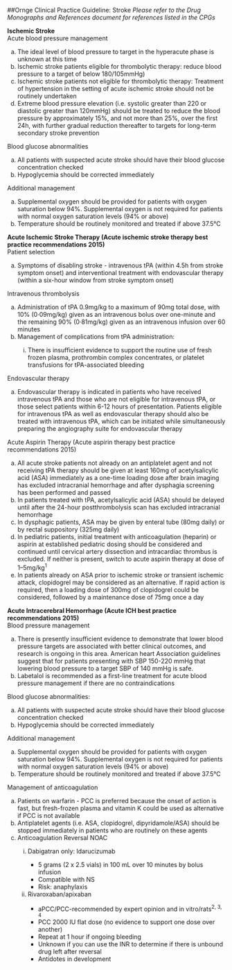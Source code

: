 ##Ornge Clinical Practice Guideline: Stroke<i>Please refer to the Drug Monographs and References document for references listed in the CPGs</i>  
<b>Ischemic Stroke</b>  Acute blood pressure management<ol type="a"><li>The ideal level of blood pressure to target in the hyperacute phase is unknown at this time</li><li>Ischemic stroke patients eligible for thrombolytic therapy: reduce blood pressure to a target of below 180/105mmHg)</li><li>Ischemic stroke patients not eligible for thrombolytic therapy: Treatment of hypertension in the setting of acute ischemic stroke should not be routinely undertaken</li><li>Extreme blood pressure elevation (i.e. systolic greater than 220 or diastolic greater than 120mmHg) should be treated to reduce the blood pressure by approximately 15%, and not more than 25%, overthe first 24h, with further gradual reduction thereafter to targets for long-term secondary stroke prevention</li></ol>Blood glucose abnormalities  <ol type="a"><li>All patients with suspected acute stroke should have their blood glucose concentration checked</li><li>Hypoglycemia should be corrected immediately</li></ol>
Additional management  <ol type="a"><li>Supplemental oxygen should be provided for patients with oxygen saturation below 94%. Supplemental oxygen is not required for patients with normal oxygen saturation levels (94% or above)</li><li>Temperature should be routinely monitored and treated if above 37.5°C</li></ol>
<b>Acute Ischemic Stroke Therapy (Acute ischemic stroke therapy best practice recommendations 2015)</b>  Patient selection  <ol type="a"><li>Symptoms of disabling stroke - intravenous tPA (within 4.5h from stroke symptom onset) and interventional treatment with endovascular therapy (within a six-hour window from stroke symptom onset)</li></ol>  
Intravenous thrombolysis<ol type="a"><li>Administration of tPA 0.9mg/kg to a maximum of 90mg total dose, with 10% (0·09mg/kg) given as an intravenous bolus over one-minute and the remaining 90% (0·81mg/kg) given as an intravenousinfusion over 60 minutes</li><li>Management of complications from tPA administration:</li><ol type="i"><li>There is insufficient evidence to support the routine use of fresh frozen plasma, prothrombin complex concentrates, or platelet transfusions for tPA-associated bleeding</li></ol></ol>
Endovascular therapy<ol type="a"><li>Endovascular therapy is indicated in patients who have received intravenous tPA and those who are noteligible for intravenous tPA, or those select patients within 6-12 hours of presentation. Patients eligiblefor intravenous tPA as well as endovascular therapy should also be treated with intravenous tPA, whichcan be initiated while simultaneously preparing the angiography suite for endovascular therapy</li></ol>
Acute Aspirin Therapy (Acute aspirin therapy best practice recommendations 2015)<ol type="a"><li>All acute stroke patients not already on an antiplatelet agent and not receiving tPA therapy should begiven at least 160mg of acetylsalicylic acid (ASA) immediately as a one-time loading dose after brainimaging has excluded intracranial hemorrhage and after dysphagia screening has been performed andpassed</li><li>In patients treated with tPA, acetylsalicylic acid (ASA) should be delayed until after the 24-hour postthrombolysisscan has excluded intracranial hemorrhage</li><li>In dysphagic patients, ASA may be given by enteral tube (80mg daily) or by rectal suppository (325mgdaily)</li><li>In pediatric patients, initial treatment with anticoagulation (heparin) or aspirin at established pediatricdosing should be considered and continued until cervical artery dissection and intracardiac thrombus isexcluded. If neither is present, switch to acute aspirin therapy at dose of 1–5mg/kg<sup>1</sup></li><li>In patients already on ASA prior to ischemic stroke or transient ischemic attack, clopidogrel may beconsidered as an alternative. If rapid action is required, then a loading dose of 300mg of clopidogrelcould be considered, followed by a maintenance dose of 75mg once a day</li></ol>
<b>Acute Intracerebral Hemorrhage (Acute ICH best practice recommendations 2015)</b>  Blood pressure management  <ol type="a"><li>There is presently insufficient evidence to demonstrate that lower blood pressure targets areassociated with better clinical outcomes, and research is ongoing in this area. American heartAssociation guidelines suggest that for patients presenting with SBP 150-220 mmHg that loweringblood pressure to a target SBP of 140 mmHg is safe.</li><li>Labetalol is recommended as a first-line treatment for acute blood pressure management if there areno contraindications</li></ol>
Blood glucose abnormalities:  <ol type="a"><li>All patients with suspected acute stroke should have their blood glucose concentration checked</li><li>Hypoglycemia should be corrected immediately</li></ol>
Additional management  <ol type="a"><li>Supplemental oxygen should be provided for patients with oxygen saturation below 94%.Supplemental oxygen is not required for patients with normal oxygen saturation levels (94% or above)</li><li>Temperature should be routinely monitored and treated if above 37.5°C</li></ol>
Management of anticoagulation  <ol type="a"><li>Patients on warfarin - PCC is preferred because the onset of action is fast, but fresh-frozen plasma andvitamin K could be used as alternative if PCC is not available</li><li>Antiplatelet agents (i.e. ASA, clopidogrel, dipyridamole/ASA) should be stopped immediately in patientswho are routinely on these agents</li><li>Anticoagulation Reversal NOAC</li><ol type="i"><li>Dabigatran only: Idarucizumab</li><ul><li>5 grams (2 x 2.5 vials) in 100 mL over 10 minutes by bolus infusion</li><li>Compatible with NS</li><li>Risk: anaphylaxis</li></ul><li>Rivaroxaban/apixaban</li><ul><li>aPCC/PCC-recommended by expert opinion and in vitro/rats<sup>2, 3, 4</sup></li><li>PCC 2000 IU flat dose (no evidence to support one dose over another)</li><li>Repeat at 1 hour if ongoing bleeding</li><li>Unknown if you can use the INR to determine if there is unbound drug left after reversal</li><li>Antidotes in development</li>